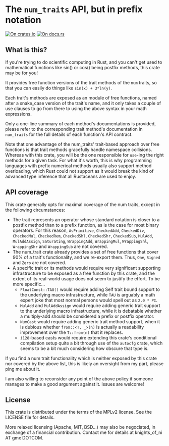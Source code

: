 # The `num_traits` API, but in prefix notation

[![On crates.io](https://img.shields.io/crates/v/prefix_num_ops.svg)](https://crates.io/crates/prefix_num_ops)
[![On docs.rs](https://docs.rs/prefix_num_ops/badge.svg)](https://docs.rs/prefix_num_ops/)


## What is this?

If you're trying to do scientific computing in Rust, and you can't get used
to mathematical functions like sin() or cos() being postfix methods, this
crate may be for you!

It provides free function versions of the trait methods of the `num` traits,
so that you can easily do things like `sin(x) + 3*ln(y)`.

Each trait's methods are exposed as an module of free functions, named after
a snake_case version of the trait's name, and it only takes a couple of use
clauses to go from there to using the above syntax in your math expressions.

Only a one-line summary of each method's documentations is provided, please
refer to the corresponding trait method's documentation in `num_traits` for
the full details of each function's API contract.

Note that one advantage of the num_traits' trait-based approach over free
functions is that trait methods gracefully handle namespace collisions.
Whereas with this crate, you will be the one responsible for `use`-ing the
right methods for a given task. For what it's worth, this is why programming
languages with prefix numerical methods usually also support method
overloading, which Rust could not support as it would break the kind of
advanced type inference that all Rustaceans are used to enjoy.


## API coverage

This crate generally opts for maximal coverage of the num traits, except in
the following circumstances:

- The trait represents an operator whose standard notation is closer to a
  postfix method than to a prefix function, as is the case for most binary
  operators. For this reason, `AsPrimitive`, `CheckedAdd`, `CheckedDiv`,
  `CheckedMul`, `CheckedRem`, `CheckedShl`, `CheckedShr`, `CheckedSub`,
  `MulAdd`, `MulAddAssign`, `Saturating`, `WrappingAdd`, `WrappingMul`,
  `WrappingShl`, `WrappingShr` and `WrappingSub` are not covered.
- The num_trait crate already provides a set of free functions that cover
  90% of a trait's functionality, and we re-export them. Thus, `One`,
  `Signed` and `Zero` are not covered.
- A specific trait or its methods would require very significant supporting
  infrastructure to be exposed as a free function by this crate, and the
  extent of its real-world usage does not seem to justify the effort.
  To be more specific...
    * `FloatConst::TAU()` would require adding Self trait bound support to
      the underlying macro infrastructure, while `TAU` is arguably a math
      expert joke that most normal persons would spell out as `2.0 * PI`.
    * `MulAdd` and `MulAddAssign` would require adding generic trait support
      to the underlying macro infrastructure, while it is debatable whether
      a multiply-add should be considered a prefix or postfix operator.
    * `NumCast` would require adding generic trait method support, when it
      is dubious whether `from::<T, _>(n)` is actually a readability
      improvement over the `T::from(n)` that it replaces.
    * `i128`-based casts would require extending this crate's conditional
      compilation setup quite a bit through use of the `autocfg` crate,
      which seems to be a bit much considering how obscure that type is.

If you find a num trait functionality which is neither exposed by this
crate nor covered by the above list, this is likely an oversight from my
part, please ping me about it.

I am also willing to reconsider any point of the above policy if someone
manages to make a good argument against it. Issues are welcome!


## License

This crate is distributed under the terms of the MPLv2 license. See the LICENSE
file for details.

More relaxed licensing (Apache, MIT, BSD...) may also be negociated, in exchange
of a financial contribution. Contact me for details at knights_of_ni AT gmx DOTCOM.
